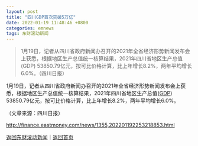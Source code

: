 ```yaml
---
layout: post
title: "四川GDP首次突破5万亿"
date: 2022-01-19 11:48:46 +0800
categories: emnews
tags: 东财滚动新闻
---
```

> 1月19日，记者从四川省政府新闻办召开的2021年全省经济形势新闻发布会上获悉，根据地区生产总值统一核算结果，2021年四川省地区生产总值(GDP) 53850.79亿元，按可比价格计算，比上年增长8.2%，两年平均增长6.0%。（四川日报）

<p>1月19日，记者从四川省政府新闻办召开的2021年全省经济形势新闻发布会上获悉，根据地区生产总值统一核算结果，2021年四川省地区生产总值(<span id="Info.342"><a href="http://data.eastmoney.com/cjsj/gdp.html" class="infokey">GDP</a></span>) 53850.79亿元，按可比价格计算，比上年增长8.2%，两年平均增长6.0%。</p><p class="em_media">（文章来源：四川日报）</p>

<http://finance.eastmoney.com/news/1355,202201192253218853.html>

[返回东财滚动新闻](//finews.withounder.com/emnews/)｜[返回首页](//finews.withounder.com/)